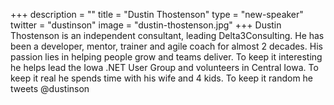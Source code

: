 +++
description = ""
title = "Dustin Thostenson"
type = "new-speaker"
twitter = "dustinson"
image = "dustin-thostenson.jpg"
+++
Dustin Thostenson is an independent consultant, leading Delta3Consulting. He has been a developer, mentor, trainer and agile coach for almost 2 decades. His passion lies in helping people grow and teams deliver. To keep it interesting he helps lead the Iowa .NET User Group and volunteers in Central Iowa. To keep it real he spends time with his wife and 4 kids. To keep it random he tweets @dustinson